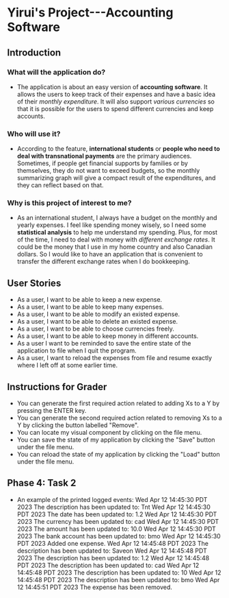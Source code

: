 # Yirui's Project---Accounting Software

## Introduction

### What will the application do?

- The application is about an easy version of **accounting software**. It allows the users to keep track of their 
expenses and have a basic idea of their *monthly expenditure*. It will also support *various currencies* so that it is
possible for the users to spend different currencies and keep accounts.

### Who will use it?

- According to the feature, **international students** or **people who need to deal with transnational payments** are 
the primary audiences. Sometimes, if people get financial supports by families or by themselves, they do not want to 
exceed budgets, so the monthly summarizing graph will give a compact result of the expenditures, and they can reflect 
based on that.


### Why is this project of interest to me?

- As an international student, I always have a budget on the monthly and yearly expenses. I feel like spending money 
wisely, so I need some **statistical analysis** to help me understand my spending. Plus, for most of the time, I need to 
deal with money with *different exchange rates*. It could be the money that I use in my home country and also Canadian 
dollars. So I would like to have an application that is convenient to transfer the different exchange rates when I do
bookkeeping.

## User Stories 
- As a user, I want to be able to keep a new expense.
- As a user, I want to be able to keep many expenses.
- As a user, I want to be able to modify an existed expense.
- As a user, I want to be able to delete an existed expense.
- As a user, I want to be able to choose currencies freely.
- As a user, I want to be able to keep money in different accounts.
- As a user I want to be reminded to save the entire state of the application to file when I quit the program.
- As a user, I want to reload the expenses from file and resume exactly where I left off at some earlier time.

## Instructions for Grader
- You can generate the first required action related to adding Xs to a Y by pressing the ENTER key.
- You can generate the second required action related to removing Xs to a Y by clicking the button labelled "Remove".
- You can locate my visual component by clicking on the file menu.
- You can save the state of my application by clicking the "Save" button under the file menu.
- You can reload the state of my application by clicking the "Load" button under the file menu.

## Phase 4: Task 2
- An example of the printed logged events:
  Wed Apr 12 14:45:30 PDT 2023
  The description has been updated to: Tnt
  Wed Apr 12 14:45:30 PDT 2023
  The date has been updated to: 1.2
  Wed Apr 12 14:45:30 PDT 2023
  The currency has been updated to: cad
  Wed Apr 12 14:45:30 PDT 2023
  The amount has been updated to: 10.0
  Wed Apr 12 14:45:30 PDT 2023
  The bank account has been updated to: bmo
  Wed Apr 12 14:45:30 PDT 2023
  Added one expense.
  Wed Apr 12 14:45:48 PDT 2023
  The description has been updated to: Saveon
  Wed Apr 12 14:45:48 PDT 2023
  The description has been updated to: 1.2
  Wed Apr 12 14:45:48 PDT 2023
  The description has been updated to: cad
  Wed Apr 12 14:45:48 PDT 2023
  The description has been updated to: 10
  Wed Apr 12 14:45:48 PDT 2023
  The description has been updated to: bmo
  Wed Apr 12 14:45:51 PDT 2023
  The expense has been removed.